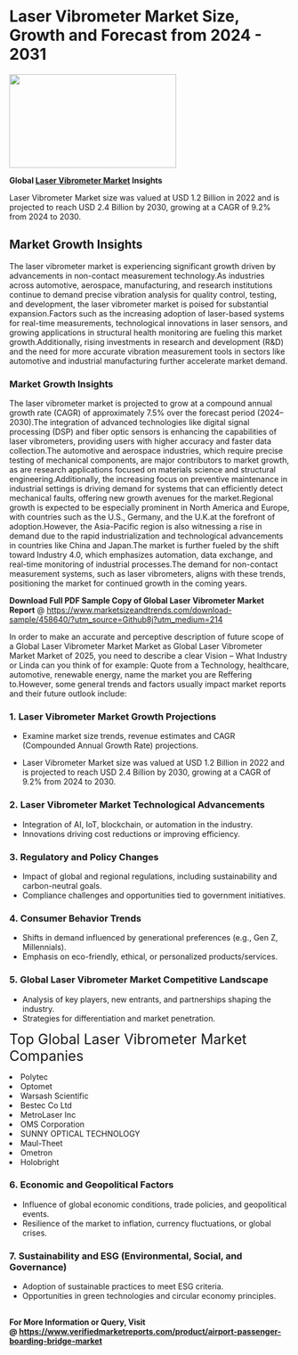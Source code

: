 <H1>Laser Vibrometer Market Size, Growth and Forecast from 2024 - 2031</H1><img class="aligncenter size-medium wp-image-584254" src="https://thirdeyenews.in/wp-content/uploads/2024/09/Global-Market-Research-300x168.jpeg" alt="" width="300" height="168" /><p><strong>Global&nbsp;<a href="https://www.marketsizeandtrends.com/download-sample/458640/?utm_source=Github8j?utm_medium=214">Laser Vibrometer Market</a> Insights</strong></p><p>Laser Vibrometer Market size was valued at USD 1.2 Billion in 2022 and is projected to reach USD 2.4 Billion by 2030, growing at a CAGR of 9.2% from 2024 to 2030.</p><p><h2>Market Growth Insights</h2> The laser vibrometer market is experiencing significant growth driven by advancements in non-contact measurement technology.As industries across automotive, aerospace, manufacturing, and research institutions continue to demand precise vibration analysis for quality control, testing, and development, the laser vibrometer market is poised for substantial expansion.Factors such as the increasing adoption of laser-based systems for real-time measurements, technological innovations in laser sensors, and growing applications in structural health monitoring are fueling this market growth.Additionally, rising investments in research and development (R&D) and the need for more accurate vibration measurement tools in sectors like automotive and industrial manufacturing further accelerate market demand. <h3>Market Growth Insights</h3> The laser vibrometer market is projected to grow at a compound annual growth rate (CAGR) of approximately 7.5% over the forecast period (2024–2030).The integration of advanced technologies like digital signal processing (DSP) and fiber optic sensors is enhancing the capabilities of laser vibrometers, providing users with higher accuracy and faster data collection.The automotive and aerospace industries, which require precise testing of mechanical components, are major contributors to market growth, as are research applications focused on materials science and structural engineering.Additionally, the increasing focus on preventive maintenance in industrial settings is driving demand for systems that can efficiently detect mechanical faults, offering new growth avenues for the market.Regional growth is expected to be especially prominent in North America and Europe, with countries such as the U.S., Germany, and the U.K.at the forefront of adoption.However, the Asia-Pacific region is also witnessing a rise in demand due to the rapid industrialization and technological advancements in countries like China and Japan.The market is further fueled by the shift toward Industry 4.0, which emphasizes automation, data exchange, and real-time monitoring of industrial processes.The demand for non-contact measurement systems, such as laser vibrometers, aligns with these trends, positioning the market for continued growth in the coming years.</p><p><span class=""><strong>Download Full PDF Sample Copy of Global Laser Vibrometer Market Report</strong> @ <a href="https://www.marketsizeandtrends.com/download-sample/458640/?utm_source=Github8j?utm_medium=214" target="_blank">https://www.marketsizeandtrends.com/download-sample/458640/?utm_source=Github8j?utm_medium=214</a></span></p><p>In order to make an accurate and perceptive description of future scope of a Global&nbsp;Laser Vibrometer Market Market as Global&nbsp;Laser Vibrometer Market Market of 2025, you need to describe a clear Vision &ndash; What Industry or Linda can you think of for example: Quote from a Technology, healthcare, automotive, renewable energy, name the market you are Reffering to.However, some general trends and factors usually impact market reports and their future outlook include:</p><h3>1.&nbsp;<strong>Laser Vibrometer Market Growth Projections</strong></h3><ul><li>Examine market size trends, revenue estimates and CAGR (Compounded Annual Growth Rate) projections.</li><li><p>Laser Vibrometer Market size was valued at USD 1.2 Billion in 2022 and is projected to reach USD 2.4 Billion by 2030, growing at a CAGR of 9.2% from 2024 to 2030.</p></li></ul><h3>2.&nbsp;<strong>Laser Vibrometer Market Technological Advancements</strong></h3><ul><li>Integration of AI, IoT, blockchain, or automation in the industry.</li><li>Innovations driving cost reductions or improving efficiency.</li></ul><h3>3.&nbsp;<strong>Regulatory and Policy Changes</strong></h3><ul><li>Impact of global and regional regulations, including sustainability and carbon-neutral goals.</li><li>Compliance challenges and opportunities tied to government initiatives.</li></ul><h3>4.&nbsp;<strong>Consumer Behavior Trends</strong></h3><ul><li>Shifts in demand influenced by generational preferences (e.g., Gen Z, Millennials).</li><li>Emphasis on eco-friendly, ethical, or personalized products/services.</li></ul><h3>5.&nbsp;<strong>Global Laser Vibrometer Market Competitive Landscape</strong></h3><ul><li>Analysis of key players, new entrants, and partnerships shaping the industry.</li><li>Strategies for differentiation and market penetration.</li></ul><p data-pm-slice="1 1 []"><span style="color: inherit; font-family: inherit; font-size: 25px;">Top Global Laser Vibrometer Market Companies</span></p><div class="" data-test-id=""><p><li>Polytec</li><li> Optomet</li><li> Warsash Scientific</li><li> Bestec Co Ltd</li><li> MetroLaser Inc</li><li> OMS Corporation</li><li> SUNNY OPTICAL TECHNOLOGY</li><li> Maul-Theet</li><li> Ometron</li><li> Holobright</li></p></div><h3>6.&nbsp;<strong>Economic and Geopolitical Factors</strong></h3><ul><li>Influence of global economic conditions, trade policies, and geopolitical events.</li><li>Resilience of the market to inflation, currency fluctuations, or global crises.</li></ul><h3>7.&nbsp;<strong>Sustainability and ESG (Environmental, Social, and Governance)</strong></h3><ul><li>Adoption of sustainable practices to meet ESG criteria.</li><li>Opportunities in green technologies and circular economy principles.</li></ul><h2><strong style="font-size: 14px;">For More Information or Query, Visit @&nbsp;</strong><a style="background-color: #ffffff; font-size: 14px;" href="https://www.marketsizeandtrends.com/report/laser-vibrometer-market/" target="_blank">https://www.verifiedmarketreports.com/product/airport-passenger-boarding-bridge-market</a></h2>